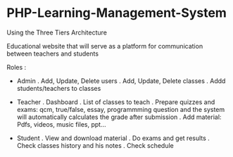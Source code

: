 # PHP-Learning-Management-System
Using the Three Tiers Architecture

Educational website that will serve as a platform for communication between teachers and students

Roles : 

- Admin
    . Add, Update, Delete users
    . Add, Update, Delete classes
    . Addd students/teachers to classes

- Teacher
    . Dashboard
    . List of classes to teach
    . Prepare quizzes and exams: qcm, true/false, essay, programmming question and the system will automatically calculates the grade after submission
    . Add material: Pdfs, videos, music files, ppt...

- Student
    . View and download material
    . Do exams and get results
    . Check classes history and his notes
    . Check schedule

